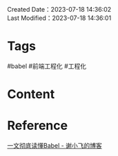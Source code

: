 Created Date：2023-07-18 14:36:02  
Last Modified：2023-07-18 14:36:01

# Tags

#babel #前端工程化 #工程化

# Content

# Reference

[一文彻底读懂Babel - 谢小飞的博客](https://xieyufei.com/2020/11/18/Babel-Practice.html)
